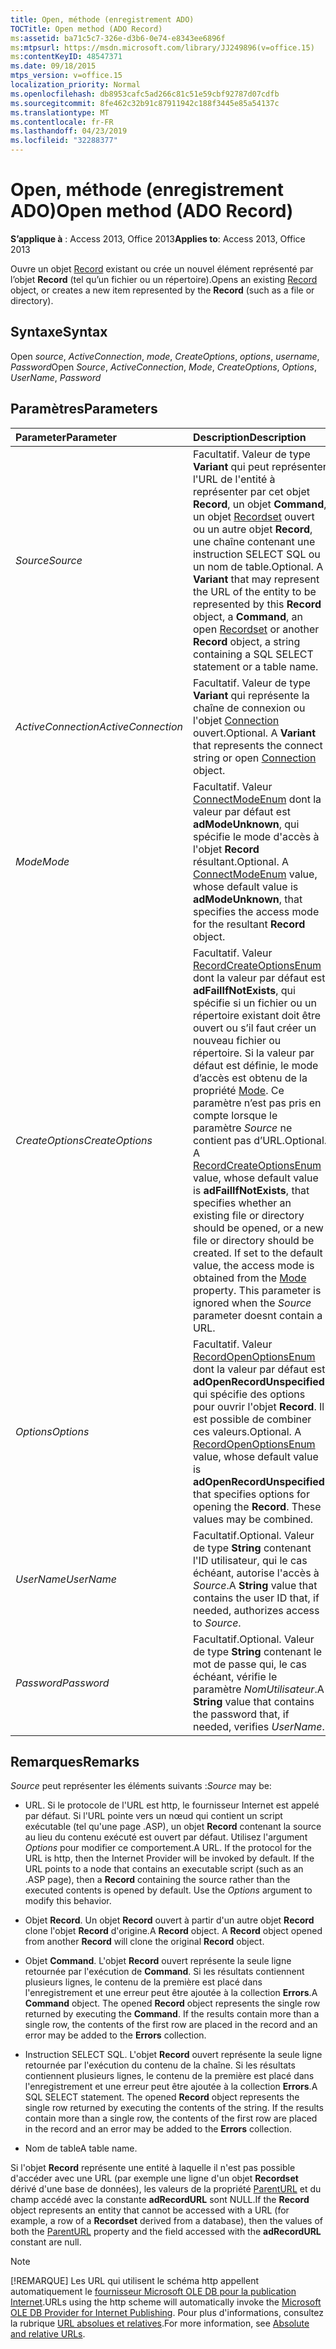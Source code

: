 ```yaml
---
title: Open, méthode (enregistrement ADO)
TOCTitle: Open method (ADO Record)
ms:assetid: ba71c5c7-326e-d3b6-0e74-e8343ee6896f
ms:mtpsurl: https://msdn.microsoft.com/library/JJ249896(v=office.15)
ms:contentKeyID: 48547371
ms.date: 09/18/2015
mtps_version: v=office.15
localization_priority: Normal
ms.openlocfilehash: db8953cafc5ad266c81c51e59cbf92787d07cdfb
ms.sourcegitcommit: 8fe462c32b91c87911942c188f3445e85a54137c
ms.translationtype: MT
ms.contentlocale: fr-FR
ms.lasthandoff: 04/23/2019
ms.locfileid: "32288377"
---
```

# <a name="open-method-ado-record"></a><span data-ttu-id="502c4-102">Open, méthode (enregistrement ADO)</span><span class="sxs-lookup"><span data-stu-id="502c4-102">Open method (ADO Record)</span></span>

<span data-ttu-id="502c4-103">**S’applique à** : Access 2013, Office 2013</span><span class="sxs-lookup"><span data-stu-id="502c4-103">**Applies to**: Access 2013, Office 2013</span></span>

<span data-ttu-id="502c4-104">Ouvre un objet [Record](record-object-ado.md) existant ou crée un nouvel élément représenté par l’objet **Record** (tel qu’un fichier ou un répertoire).</span><span class="sxs-lookup"><span data-stu-id="502c4-104">Opens an existing [Record](record-object-ado.md) object, or creates a new item represented by the **Record** (such as a file or directory).</span></span>

## <a name="syntax"></a><span data-ttu-id="502c4-105">Syntaxe</span><span class="sxs-lookup"><span data-stu-id="502c4-105">Syntax</span></span>

<span data-ttu-id="502c4-106">Open *source*, *ActiveConnection*, *mode*, *CreateOptions*, *options*, *username*, *Password*</span><span class="sxs-lookup"><span data-stu-id="502c4-106">Open *Source*, *ActiveConnection*, *Mode*, *CreateOptions*, *Options*, *UserName*, *Password*</span></span>

## <a name="parameters"></a><span data-ttu-id="502c4-107">Paramètres</span><span class="sxs-lookup"><span data-stu-id="502c4-107">Parameters</span></span>

|<span data-ttu-id="502c4-108">Parameter</span><span class="sxs-lookup"><span data-stu-id="502c4-108">Parameter</span></span>|<span data-ttu-id="502c4-109">Description</span><span class="sxs-lookup"><span data-stu-id="502c4-109">Description</span></span>|
|:--------|:----------|
|<span data-ttu-id="502c4-110">*Source*</span><span class="sxs-lookup"><span data-stu-id="502c4-110">*Source*</span></span> |<span data-ttu-id="502c4-p101">Facultatif. Valeur de type **Variant** qui peut représenter l'URL de l'entité à représenter par cet objet **Record**, un objet **Command**, un objet [Recordset](recordset-object-ado.md) ouvert ou un autre objet **Record**, une chaîne contenant une instruction SELECT SQL ou un nom de table.</span><span class="sxs-lookup"><span data-stu-id="502c4-p101">Optional. A **Variant** that may represent the URL of the entity to be represented by this **Record** object, a **Command**, an open [Recordset](recordset-object-ado.md) or another **Record** object, a string containing a SQL SELECT statement or a table name.</span></span>|
|<span data-ttu-id="502c4-113">*ActiveConnection*</span><span class="sxs-lookup"><span data-stu-id="502c4-113">*ActiveConnection*</span></span> | <span data-ttu-id="502c4-p102">Facultatif. Valeur de type **Variant** qui représente la chaîne de connexion ou l'objet [Connection](connection-object-ado.md) ouvert.</span><span class="sxs-lookup"><span data-stu-id="502c4-p102">Optional. A **Variant** that represents the connect string or open [Connection](connection-object-ado.md) object.</span></span>|
|<span data-ttu-id="502c4-116">*Mode*</span><span class="sxs-lookup"><span data-stu-id="502c4-116">*Mode*</span></span> |<span data-ttu-id="502c4-p103">Facultatif. Valeur [ConnectModeEnum](connectmodeenum.md) dont la valeur par défaut est **adModeUnknown**, qui spécifie le mode d'accès à l'objet **Record** résultant.</span><span class="sxs-lookup"><span data-stu-id="502c4-p103">Optional. A [ConnectModeEnum](connectmodeenum.md) value, whose default value is **adModeUnknown**, that specifies the access mode for the resultant **Record** object.</span></span>|
|<span data-ttu-id="502c4-119">*CreateOptions*</span><span class="sxs-lookup"><span data-stu-id="502c4-119">*CreateOptions*</span></span> |<span data-ttu-id="502c4-p104">Facultatif. Valeur [RecordCreateOptionsEnum](recordcreateoptionsenum.md) dont la valeur par défaut est **adFailIfNotExists**, qui spécifie si un fichier ou un répertoire existant doit être ouvert ou s’il faut créer un nouveau fichier ou répertoire. Si la valeur par défaut est définie, le mode d’accès est obtenu de la propriété [Mode](mode-property-ado.md). Ce paramètre n’est pas pris en compte lorsque le paramètre *Source* ne contient pas d’URL.</span><span class="sxs-lookup"><span data-stu-id="502c4-p104">Optional. A [RecordCreateOptionsEnum](recordcreateoptionsenum.md) value, whose default value is **adFailIfNotExists**, that specifies whether an existing file or directory should be opened, or a new file or directory should be created. If set to the default value, the access mode is obtained from the [Mode](mode-property-ado.md) property. This parameter is ignored when the *Source* parameter doesnt contain a URL.</span></span>|
|<span data-ttu-id="502c4-124">*Options*</span><span class="sxs-lookup"><span data-stu-id="502c4-124">*Options*</span></span> |<span data-ttu-id="502c4-p105">Facultatif. Valeur [RecordOpenOptionsEnum](recordopenoptionsenum.md) dont la valeur par défaut est **adOpenRecordUnspecified**, qui spécifie des options pour ouvrir l'objet **Record**. Il est possible de combiner ces valeurs.</span><span class="sxs-lookup"><span data-stu-id="502c4-p105">Optional. A [RecordOpenOptionsEnum](recordopenoptionsenum.md) value, whose default value is **adOpenRecordUnspecified**, that specifies options for opening the **Record**. These values may be combined.</span></span>|
|<span data-ttu-id="502c4-128">*UserName*</span><span class="sxs-lookup"><span data-stu-id="502c4-128">*UserName*</span></span> |<span data-ttu-id="502c4-129">Facultatif.</span><span class="sxs-lookup"><span data-stu-id="502c4-129">Optional.</span></span> <span data-ttu-id="502c4-130">Valeur de type **String** contenant l'ID utilisateur, qui le cas échéant, autorise l'accès à *Source*.</span><span class="sxs-lookup"><span data-stu-id="502c4-130">A **String** value that contains the user ID that, if needed, authorizes access to *Source*.</span></span>|
|<span data-ttu-id="502c4-131">*Password*</span><span class="sxs-lookup"><span data-stu-id="502c4-131">*Password*</span></span> |<span data-ttu-id="502c4-132">Facultatif.</span><span class="sxs-lookup"><span data-stu-id="502c4-132">Optional.</span></span> <span data-ttu-id="502c4-133">Valeur de type **String** contenant le mot de passe qui, le cas échéant, vérifie le paramètre *NomUtilisateur*.</span><span class="sxs-lookup"><span data-stu-id="502c4-133">A **String** value that contains the password that, if needed, verifies *UserName*.</span></span>|

## <a name="remarks"></a><span data-ttu-id="502c4-134">Remarques</span><span class="sxs-lookup"><span data-stu-id="502c4-134">Remarks</span></span>

<span data-ttu-id="502c4-135">*Source* peut représenter les éléments suivants :</span><span class="sxs-lookup"><span data-stu-id="502c4-135">*Source* may be:</span></span>

- <span data-ttu-id="502c4-p108">URL. Si le protocole de l'URL est http, le fournisseur Internet est appelé par défaut. Si l'URL pointe vers un nœud qui contient un script exécutable (tel qu'une page .ASP), un objet **Record** contenant la source au lieu du contenu exécuté est ouvert par défaut. Utilisez l'argument *Options* pour modifier ce comportement.</span><span class="sxs-lookup"><span data-stu-id="502c4-p108">A URL. If the protocol for the URL is http, then the Internet Provider will be invoked by default. If the URL points to a node that contains an executable script (such as an .ASP page), then a **Record** containing the source rather than the executed contents is opened by default. Use the *Options* argument to modify this behavior.</span></span>

- <span data-ttu-id="502c4-p109">Objet **Record**. Un objet **Record** ouvert à partir d'un autre objet **Record** clone l'objet **Record** d'origine.</span><span class="sxs-lookup"><span data-stu-id="502c4-p109">A **Record** object. A **Record** object opened from another **Record** will clone the original **Record** object.</span></span>

- <span data-ttu-id="502c4-p110">Objet **Command**. L'objet **Record** ouvert représente la seule ligne retournée par l'exécution de **Command**. Si les résultats contiennent plusieurs lignes, le contenu de la première est placé dans l'enregistrement et une erreur peut être ajoutée à la collection **Errors**.</span><span class="sxs-lookup"><span data-stu-id="502c4-p110">A **Command** object. The opened **Record** object represents the single row returned by executing the **Command**. If the results contain more than a single row, the contents of the first row are placed in the record and an error may be added to the **Errors** collection.</span></span>

- <span data-ttu-id="502c4-p111">Instruction SELECT SQL. L'objet **Record** ouvert représente la seule ligne retournée par l'exécution du contenu de la chaîne. Si les résultats contiennent plusieurs lignes, le contenu de la première est placé dans l'enregistrement et une erreur peut être ajoutée à la collection **Errors**.</span><span class="sxs-lookup"><span data-stu-id="502c4-p111">A SQL SELECT statement. The opened **Record** object represents the single row returned by executing the contents of the string. If the results contain more than a single row, the contents of the first row are placed in the record and an error may be added to the **Errors** collection.</span></span>

- <span data-ttu-id="502c4-148">Nom de table</span><span class="sxs-lookup"><span data-stu-id="502c4-148">A table name.</span></span>

<span data-ttu-id="502c4-149">Si l'objet **Record** représente une entité à laquelle il n'est pas possible d'accéder avec une URL (par exemple une ligne d'un objet **Recordset** dérivé d'une base de données), les valeurs de la propriété [ParentURL](parenturl-property-ado.md) et du champ accédé avec la constante **adRecordURL** sont NULL.</span><span class="sxs-lookup"><span data-stu-id="502c4-149">If the **Record** object represents an entity that cannot be accessed with a URL (for example, a row of a **Recordset** derived from a database), then the values of both the [ParentURL](parenturl-property-ado.md) property and the field accessed with the **adRecordURL** constant are null.</span></span>

> [!NOTE]
> <span data-ttu-id="502c4-150">[!REMARQUE] Les URL qui utilisent le schéma http appellent automatiquement le [fournisseur Microsoft OLE DB pour la publication Internet](microsoft-ole-db-provider-for-internet-publishing.md).</span><span class="sxs-lookup"><span data-stu-id="502c4-150">URLs using the http scheme will automatically invoke the [Microsoft OLE DB Provider for Internet Publishing](microsoft-ole-db-provider-for-internet-publishing.md).</span></span> <span data-ttu-id="502c4-151">Pour plus d'informations, consultez la rubrique [URL absolues et relatives](absolute-and-relative-urls.md).</span><span class="sxs-lookup"><span data-stu-id="502c4-151">For more information, see [Absolute and relative URLs](absolute-and-relative-urls.md).</span></span>


